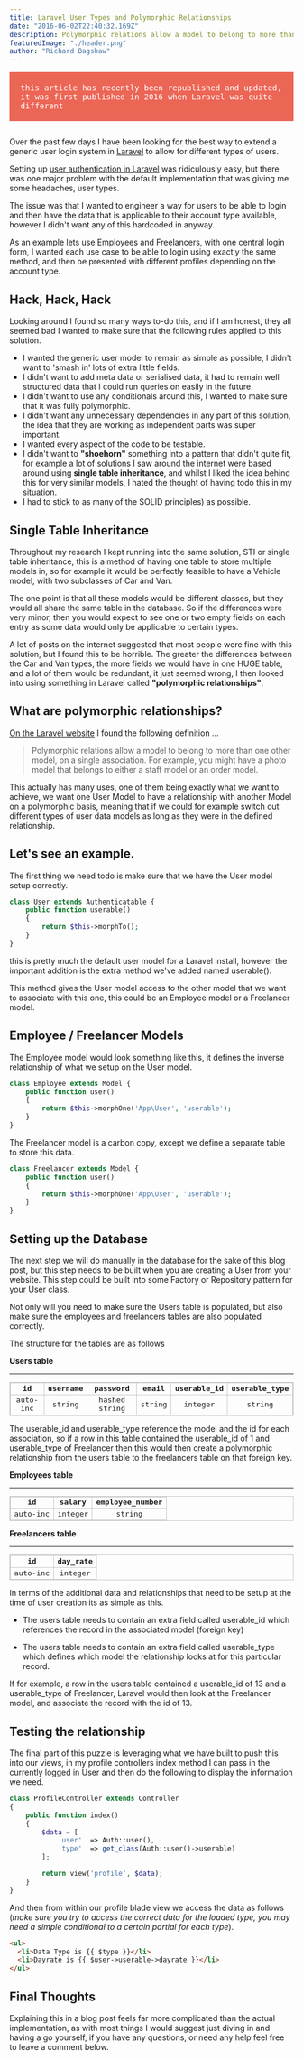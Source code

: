 ```yaml
---
title: Laravel User Types and Polymorphic Relationships
date: "2016-06-02T22:40:32.169Z"
description: Polymorphic relations allow a model to belong to more than one other model, on a single association.
featuredImage: "./header.png"
author: "Richard Bagshaw"
---
```


<div style="display: block; margin-bottom: 2em; padding: 1.4em 1.4em; background-color: #ec6656; color: white; font-size: 14px; font-family: monospace">
this article has recently been republished and updated, it was first published in 2016 when Laravel was quite different
</div>

Over the past few days I have been looking for the best way to extend a generic user login system in [Laravel](https://www.laravel.com) to allow for different types of users.

Setting up [user authentication in Laravel](https://laravel.com/docs/5.8/authentication) was ridiculously easy, but there was one major problem with the default implementation that was giving me some headaches, user types.

The issue was that I wanted to engineer a way for users to be able to login and then have the data that is applicable to their account type available, however I didn't want any of this hardcoded in anyway.

As an example lets use Employees and Freelancers, with one central login form, I wanted each use case to be able to login using exactly the same method, and then be presented with different profiles depending on the account type.

## Hack, Hack, Hack

Looking around I found so many ways to-do this, and if I am honest, they all seemed bad I wanted to make sure that the following rules applied to this solution.

- I wanted the generic user model to remain as simple as possible, I didn't want to 'smash in' lots of extra little fields.
- I didn't want to add meta data or serialised data, it had to remain well structured data that I could run queries on easily in the future.
- I didn't want to use any conditionals around this, I wanted to make sure that it was fully polymorphic.
- I didn't want any unnecessary dependencies in any part of this solution, the idea that they are working as independent parts was super important.
- I wanted every aspect of the code to be testable.
- I didn't want to **"shoehorn"** something into a pattern that didn't quite fit, for example a lot of solutions I saw around the internet were based around using **single table inheritance**, and whilst I liked the idea behind this for very similar models, I hated the thought of having todo this in my situation.
- I had to stick to as many of the SOLID principles) as possible.

## Single Table Inheritance

Throughout my research I kept running into the same solution, STI or single table inheritance, this is a method of having one table to store multiple models in, so for example it would be perfectly feasible to have a Vehicle model, with two subclasses of Car and Van.

The one point is that all these models would be different classes, but they would all share the same table in the database. So if the differences were very minor, then you would expect to see one or two empty fields on each entry as some data would only be applicable to certain types.

A lot of posts on the internet suggested that most people were fine with this solution, but I found this to be horrible. The greater the differences between the Car and Van types, the more fields we would have in one HUGE table, and a lot of them would be redundant, it just seemed wrong, I then looked into using something in Laravel called **"polymorphic relationships"**.

## What are polymorphic relationships?

[On the Laravel website](https://laravel.com/docs/5.8/eloquent-relationships#polymorphic-relationships) I found the following definition ...

> Polymorphic relations allow a model to belong to more than one other model, on a single association. For example, you might have a photo model that belongs to either a staff model or an order model.

This actually has many uses, one of them being exactly what we want to achieve, we want one User Model to have a relationship with another Model on a polymorphic basis, meaning that if we could for example switch out different types of user data models as long as they were in the defined relationship.

## Let's see an example.

The first thing we need todo is make sure that we have the User model setup correctly.

```php
class User extends Authenticatable {
    public function userable()
    {
        return $this->morphTo();
    }
}
```

this is pretty much the default user model for a Laravel install, however the important addition is the extra method we've added named userable().

This method gives the User model access to the other model that we want to associate with this one, this could be an Employee model or a Freelancer model.

## Employee / Freelancer Models

The Employee model would look something like this, it defines the inverse relationship of what we setup on the User model.

```php
class Employee extends Model {
    public function user()
    {
        return $this->morphOne('App\User', 'userable');
    }
}
```

The Freelancer model is a carbon copy, except we define a separate table to store this data.

```php
class Freelancer extends Model {
    public function user()
    {
        return $this->morphOne('App\User', 'userable');
    }
}
```

## Setting up the Database

The next step we will do manually in the database for the sake of this blog post, but this step needs to be built when you are creating a User from your website. This step could be built into some Factory or Repository pattern for your User class.

Not only will you need to make sure the Users table is populated, but also make sure the employees and freelancers tables are also populated correctly.

The structure for the tables are as follows

**Users table**

<hr>
<table style="border: 1px solid #c8c8c8; font-size: 13px; font-family: Consolas, monospace">
    <thead>
        <tr style="font-weight: bold">
            <td style="border: 1px solid #c8c8c8; text-align: center">id</td>
            <td style="border: 1px solid #c8c8c8; text-align: center">username</td>
            <td style="border: 1px solid #c8c8c8; text-align: center">password</td>
            <td style="border: 1px solid #c8c8c8; text-align: center">email</td>
            <td style="border: 1px solid #c8c8c8; text-align: center">userable_id</td>
            <td style="border: 1px solid #c8c8c8; text-align: center">userable_type</td>
        </tr>
    </thead>
    <tbody>
        <tr>
            <td style="border: 1px solid #c8c8c8; text-align: center">auto-inc</td>
            <td style="border: 1px solid #c8c8c8; text-align: center">string</td>
            <td style="border: 1px solid #c8c8c8; text-align: center">hashed string</td>
            <td style="border: 1px solid #c8c8c8; text-align: center">string</td>
            <td style="border: 1px solid #c8c8c8; text-align: center">integer</td>
            <td style="border: 1px solid #c8c8c8; text-align: center">string</td>
        </tr>
    </tbody>
</table>

The userable_id and userable_type reference the model and the id for each association, so if a row in this table contained the userable_id of 1 and userable_type of Freelancer then this would then create a polymorphic relationship from the users table to the freelancers table on that foreign key.

**Employees table**

<hr>
<table style="border: 1px solid #c8c8c8; font-size: 13px; font-family: Consolas, monospace">
    <thead>
        <tr style="font-weight: bold">
            <td style="border: 1px solid #c8c8c8; text-align: center">id</td>
            <td style="border: 1px solid #c8c8c8; text-align: center">salary</td>
            <td style="border: 1px solid #c8c8c8; text-align: center">employee_number</td>
        </tr>
    </thead>
    <tbody>
        <tr>
            <td style="border: 1px solid #c8c8c8; text-align: center">auto-inc</td>
            <td style="border: 1px solid #c8c8c8; text-align: center">integer</td>
            <td style="border: 1px solid #c8c8c8; text-align: center">string</td>
        </tr>
    </tbody>
</table>

**Freelancers table**

<hr>
<table style="border: 1px solid #c8c8c8; font-size: 13px; font-family: Consolas, monospace">
    <thead>
        <tr style="font-weight: bold">
            <td style="border: 1px solid #c8c8c8; text-align: center">id</td>
            <td style="border: 1px solid #c8c8c8; text-align: center">day_rate</td>
        </tr>
    </thead>
    <tbody>
        <tr>
            <td style="border: 1px solid #c8c8c8; text-align: center">auto-inc</td>
            <td style="border: 1px solid #c8c8c8; text-align: center">integer</td>
        </tr>
    </tbody>
</table>

In terms of the additional data and relationships that need to be setup at the time of user creation its as simple as this.

- The users table needs to contain an extra field called userable_id which references the record in the associated model (foreign key)

- The users table needs to contain an extra field called userable_type which defines which model the relationship looks at for this particular record.

If for example, a row in the users table contained a userable_id of 13 and a userable_type of Freelancer, Laravel would then look at the Freelancer model, and associate the record with the id of 13.

## Testing the relationship

The final part of this puzzle is leveraging what we have built to push this into our views, in my profile controllers index method I can pass in the currently logged in User and then do the following to display the information we need.

```php
class ProfileController extends Controller
{
    public function index()
    {
        $data = [
            'user'  => Auth::user(),
            'type'  => get_class(Auth::user()->userable)
        ];

        return view('profile', $data);
    }
}
```

And then from within our profile blade view we access the data as follows (_make sure you try to access the correct data for the loaded type, you may need a simple conditional to a certain partial for each type_).

```html
<ul>
  <li>Data Type is {{ $type }}</li>
  <li>Dayrate is {{ $user->userable->dayrate }}</li>
</ul>
```

## Final Thoughts

Explaining this in a blog post feels far more complicated than the actual implementation, as with most things I would suggest just diving in and having a go yourself, if you have any questions, or need any help feel free to leave a comment below.
